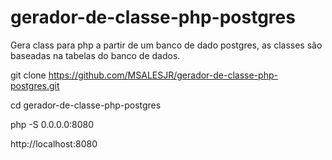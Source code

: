 # gerador-de-classe-php-postgres
Gera class para php a partir de um banco de dado postgres, as classes são baseadas na tabelas do banco de dados.


git clone https://github.com/MSALESJR/gerador-de-classe-php-postgres.git

cd gerador-de-classe-php-postgres

php -S 0.0.0.0:8080


http://localhost:8080
